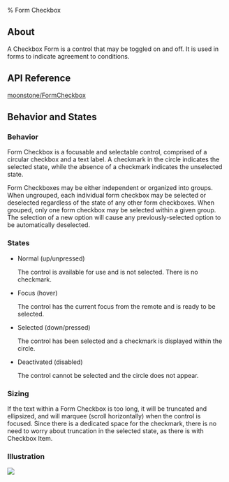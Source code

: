 ﻿% Form Checkbox

## About

A Checkbox Form is a control that may be toggled on and off.  It is used in
forms to indicate agreement to conditions.

## API Reference

[moonstone/FormCheckbox]($api/#/kind/moonstone/FormCheckbox)

## Behavior and States

### Behavior

Form Checkbox is a focusable and selectable control, comprised of a circular
checkbox and a text label.  A checkmark in the circle indicates the selected
state, while the absence of a checkmark indicates the unselected state.

Form Checkboxes may be either independent or organized into groups.  When
ungrouped, each individual form checkbox may be selected or deselected
regardless of the state of any other form checkboxes.  When grouped, only one
form checkbox may be selected within a given group.  The selection of a new
option will cause any previously-selected option to be automatically deselected.

### States

* Normal (up/unpressed)

    The control is available for use and is not selected. There is no checkmark.

* Focus (hover)

    The control has the current focus from the remote and is ready to be
    selected.

* Selected (down/pressed)

    The control has been selected and a checkmark is displayed within the
    circle.

* Deactivated (disabled)

    The control cannot be selected and the circle does not appear.

### Sizing

If the text within a Form Checkbox is too long, it will be truncated and
ellipsized, and will marquee (scroll horizontally) when the control is focused.
Since there is a dedicated space for the checkmark, there is no need to worry
about truncation in the selected state, as there is with Checkbox Item.

### Illustration

![](../../assets/dg-controls-form-checkbox.png)
